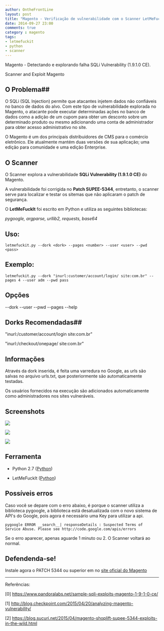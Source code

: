 ```yaml
---
author: OntheFrontLine
layout: post
title: "Magento - Verificação de vulnerabilidade com o Scanner LetMeFuckIt"
date: 2014-09-27 23:00
comments: true
category : magento
tags:
- letmefuckit
- python
- scanner
---
```


Magento - Detectando e explorando falha SQLi Vulnerability (1.9.1.0 CE).
 
Scanner and Exploit Magento 

## O Problema##

O SQLi (SQL Injection) permite que atacantes injetem dados não confiáveis ​​ no banco de dados do alvo. Com este tipo de vulnerabilidade explorada no Magento, o atacante pode executar determinadas ações no banco de dados como a adição de um cupom para obter um desconto sobre um determinado produto ou mesmo adicionando uma conta de administrador para obter acesso administrativo no site.

O Magento é um dos principais distribuidores de CMS para o comércio eletrônico. Ele atualmente mantém duas versões de sua aplicação; uma edição para comunidade e uma edição Enterprise.

## O Scanner ##

O Scanner explora a vulnerabilidade **SQLi Vulnerability (1.9.1.0 CE)** do Magento.

A vulnerabilidade foi corrigida no **Patch SUPEE-5344**, entretanto, o scanner serve para localizar e testar os sitemas que não aplicaram o patch de segurança. 

O **LetMeFuckIt** foi escrito em Python e utiliza as seguintes bibliotecas:

*pygoogle, argparse, urllib2, requests, base64*

## Uso: ##
    letmefuckit.py --dork <dork> --pages <number> --user <user> --pwd <pass>

## Exemplo: ##
    letmefuckit.py --dork "inurl:customer/account/login/ site:com.br" --pages 4 --user adm --pwd pass

## Opções ##

--dork <dork>
--user <user>
--pwd <password>
--pages <number>
--help 

## Dorks Recomendadas##

"inurl:/customer/account/login site:com.br"

"inurl:/checkout/onepage/ site:com.br"

 
## Informações ##

Através da dork inserida, é feita uma varredura no Google, as urls são salvas no arquivo urls.txt, que posteriormente são automaticamente testadas.

Os usuários fornecidos na execução são adicionados automaticamente como administradores nos sites vulneráveis.


## Screenshots ##

![](http://i.imgur.com/6lJtrv1.jpg)

![](http://i.imgur.com/KuK3S95.png)

![](http://i.imgur.com/DSVEoSz.jpg)


## Ferramenta ##

+ Python 2.7 ([Python](https://www.python.org/download/releases/2.7/ "Download Python 2.7"))

+ LetMeFuckIt ([Python](https://github.com/onthefrontline/LetMeFuckIt-Scanner "Download"))


## Possíveis erros ##

Caso você se depare com o erro abaixo, é porque o scanner utiliza a biblioteca pygoogle, a biblioteca está desatualizada com o novo sistema de API's do Google, pois agora é necessário uma Key para utilizar a api.

    pygoogle ERROR __search__| responseDetails : Suspected Terms of Service Abuse. Please see http://code.google.com/apis/errors

Se o erro aparecer, apenas aguarde 1 minuto ou 2. O Scanner voltará ao normal.


## Defendenda-se! ##

Instale agora o PATCH 5344 ou superior em no [site oficial do Magento](https://www.magentocommerce.com/download "Download do Patch de Segurança") 


-------------



Referências: 

[0] https://www.pandoralabs.net/sample-sqli-exploits-magento-1-9-1-0-ce/

[1] http://blog.checkpoint.com/2015/04/20/analyzing-magento-vulnerability/

[2] https://blog.sucuri.net/2015/04/magento-shoplift-supee-5344-exploits-in-the-wild.html


